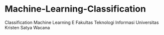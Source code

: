 # Machine-Learning-Classification
Classification Machine Learning E Fakultas Teknologi Informasi Universitas Kristen Satya Wacana
